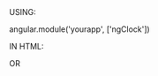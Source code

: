 <div style="text-algin: center;">
USING: 

angular.module('yourapp', ['ngClock'])

IN HTML:

<clock></clock>

OR 

<ELEM clock=""></ELEM>
</div>

